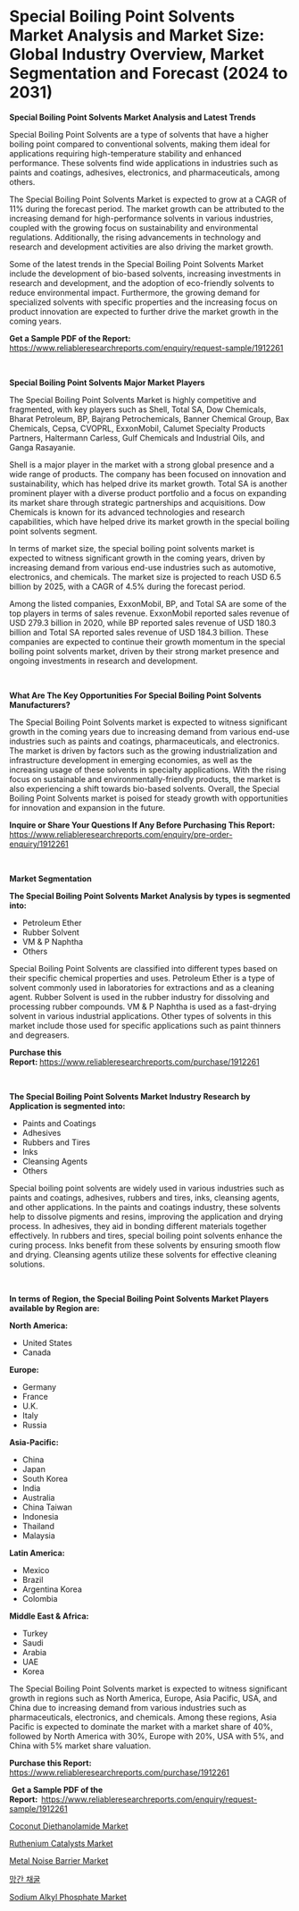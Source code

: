 <p><h1>Special Boiling Point Solvents Market Analysis and Market Size: Global Industry Overview, Market Segmentation and Forecast (2024 to 2031)</h1></p><p><strong>Special Boiling Point Solvents Market Analysis and Latest Trends</strong></p>
<p><p>Special Boiling Point Solvents are a type of solvents that have a higher boiling point compared to conventional solvents, making them ideal for applications requiring high-temperature stability and enhanced performance. These solvents find wide applications in industries such as paints and coatings, adhesives, electronics, and pharmaceuticals, among others.</p><p>The Special Boiling Point Solvents Market is expected to grow at a CAGR of 11% during the forecast period. The market growth can be attributed to the increasing demand for high-performance solvents in various industries, coupled with the growing focus on sustainability and environmental regulations. Additionally, the rising advancements in technology and research and development activities are also driving the market growth.</p><p>Some of the latest trends in the Special Boiling Point Solvents Market include the development of bio-based solvents, increasing investments in research and development, and the adoption of eco-friendly solvents to reduce environmental impact. Furthermore, the growing demand for specialized solvents with specific properties and the increasing focus on product innovation are expected to further drive the market growth in the coming years.</p></p>
<p><strong>Get a Sample PDF of the Report:&nbsp;</strong> <a href="https://www.reliableresearchreports.com/enquiry/request-sample/1912261">https://www.reliableresearchreports.com/enquiry/request-sample/1912261</a></p>
<p>&nbsp;</p>
<p><strong>Special Boiling Point Solvents Major Market Players</strong></p>
<p><p>The Special Boiling Point Solvents Market is highly competitive and fragmented, with key players such as Shell, Total SA, Dow Chemicals, Bharat Petroleum, BP, Bajrang Petrochemicals, Banner Chemical Group, Bax Chemicals, Cepsa, CVOPRL, ExxonMobil, Calumet Specialty Products Partners, Haltermann Carless, Gulf Chemicals and Industrial Oils, and Ganga Rasayanie.</p><p>Shell is a major player in the market with a strong global presence and a wide range of products. The company has been focused on innovation and sustainability, which has helped drive its market growth. Total SA is another prominent player with a diverse product portfolio and a focus on expanding its market share through strategic partnerships and acquisitions. Dow Chemicals is known for its advanced technologies and research capabilities, which have helped drive its market growth in the special boiling point solvents segment.</p><p>In terms of market size, the special boiling point solvents market is expected to witness significant growth in the coming years, driven by increasing demand from various end-use industries such as automotive, electronics, and chemicals. The market size is projected to reach USD 6.5 billion by 2025, with a CAGR of 4.5% during the forecast period.</p><p>Among the listed companies, ExxonMobil, BP, and Total SA are some of the top players in terms of sales revenue. ExxonMobil reported sales revenue of USD 279.3 billion in 2020, while BP reported sales revenue of USD 180.3 billion and Total SA reported sales revenue of USD 184.3 billion. These companies are expected to continue their growth momentum in the special boiling point solvents market, driven by their strong market presence and ongoing investments in research and development.</p></p>
<p>&nbsp;</p>
<p><strong>What Are The Key Opportunities For Special Boiling Point Solvents Manufacturers?</strong></p>
<p><p>The Special Boiling Point Solvents market is expected to witness significant growth in the coming years due to increasing demand from various end-use industries such as paints and coatings, pharmaceuticals, and electronics. The market is driven by factors such as the growing industrialization and infrastructure development in emerging economies, as well as the increasing usage of these solvents in specialty applications. With the rising focus on sustainable and environmentally-friendly products, the market is also experiencing a shift towards bio-based solvents. Overall, the Special Boiling Point Solvents market is poised for steady growth with opportunities for innovation and expansion in the future.</p></p>
<p><strong>Inquire or Share Your Questions If Any Before Purchasing This Report:</strong> <a href="https://www.reliableresearchreports.com/enquiry/pre-order-enquiry/1912261">https://www.reliableresearchreports.com/enquiry/pre-order-enquiry/1912261</a></p>
<p>&nbsp;</p>
<p><strong>Market Segmentation</strong></p>
<p><strong>The Special Boiling Point Solvents Market Analysis by types is segmented into:</strong></p>
<p><ul><li>Petroleum Ether</li><li>Rubber Solvent</li><li>VM & P Naphtha</li><li>Others</li></ul></p>
<p><p>Special Boiling Point Solvents are classified into different types based on their specific chemical properties and uses. Petroleum Ether is a type of solvent commonly used in laboratories for extractions and as a cleaning agent. Rubber Solvent is used in the rubber industry for dissolving and processing rubber compounds. VM & P Naphtha is used as a fast-drying solvent in various industrial applications. Other types of solvents in this market include those used for specific applications such as paint thinners and degreasers.</p></p>
<p><strong>Purchase this Report:&nbsp;</strong><a href="https://www.reliableresearchreports.com/purchase/1912261">https://www.reliableresearchreports.com/purchase/1912261</a></p>
<p>&nbsp;</p>
<p><strong>The Special Boiling Point Solvents Market Industry Research by Application is segmented into:</strong></p>
<p><ul><li>Paints and Coatings</li><li>Adhesives</li><li>Rubbers and Tires</li><li>Inks</li><li>Cleansing Agents</li><li>Others</li></ul></p>
<p><p>Special boiling point solvents are widely used in various industries such as paints and coatings, adhesives, rubbers and tires, inks, cleansing agents, and other applications. In the paints and coatings industry, these solvents help to dissolve pigments and resins, improving the application and drying process. In adhesives, they aid in bonding different materials together effectively. In rubbers and tires, special boiling point solvents enhance the curing process. Inks benefit from these solvents by ensuring smooth flow and drying. Cleansing agents utilize these solvents for effective cleaning solutions.</p></p>
<p>&nbsp;</p>
<p><strong>In terms of Region, the Special Boiling Point Solvents Market Players available by Region are:</strong></p>
<p>
    <p> <strong> North America: </strong>
        <ul>
            <li>United States</li>
            <li>Canada</li>
        </ul>
        </p> 
    <p> <strong> Europe: </strong>
        <ul>
            <li>Germany</li>
            <li>France</li>
            <li>U.K.</li>
            <li>Italy</li>
            <li>Russia</li>
        </ul>
        </p> 
    <p> <strong> Asia-Pacific: </strong>
        <ul>
            <li>China</li>
            <li>Japan</li>
            <li>South Korea</li>
            <li>India</li>
            <li>Australia</li>
            <li>China Taiwan</li>
            <li>Indonesia</li>
            <li>Thailand</li>
            <li>Malaysia</li>
        </ul>
        </p> 
    <p> <strong> Latin America: </strong>
        <ul>
            <li>Mexico</li>
            <li>Brazil</li>
            <li>Argentina Korea</li>
            <li>Colombia</li>
        </ul>
        </p> 
    <p> <strong> Middle East & Africa: </strong>
        <ul>
            <li>Turkey</li>
            <li>Saudi</li>
            <li>Arabia</li>
            <li>UAE</li>
            <li>Korea</li>
        </ul>
    </p>
    </p>
<p><p>The Special Boiling Point Solvents market is expected to witness significant growth in regions such as North America, Europe, Asia Pacific, USA, and China due to increasing demand from various industries such as pharmaceuticals, electronics, and chemicals. Among these regions, Asia Pacific is expected to dominate the market with a market share of 40%, followed by North America with 30%, Europe with 20%, USA with 5%, and China with 5% market share valuation.</p></p>
<p><strong>Purchase this Report: </strong><a href="https://www.reliableresearchreports.com/purchase/1912261">https://www.reliableresearchreports.com/purchase/1912261</a></p>
<p>&nbsp;<strong>Get a Sample PDF of the Report:&nbsp;&nbsp;</strong><a href="https://www.reliableresearchreports.com/enquiry/request-sample/1912261">https://www.reliableresearchreports.com/enquiry/request-sample/1912261</a></p>
<p><strong></strong></p>
<p><p><a href="https://issuu.com/reportprime-2/docs/coconut-diethanolamide-market-size-2030.pptx">Coconut Diethanolamide Market</a></p><p><a href="https://github.com/okotobwrhuteie/Market-Research-Report-List-1/blob/main/ruthenium-catalysts-market.md">Ruthenium Catalysts Market</a></p><p><a href="https://github.com/myacatherineblakecaczo9vcsw/Market-Research-Report-List-1/blob/main/metal-noise-barrier-market.md">Metal Noise Barrier Market</a></p><p><a href="https://medium.com/@sandubujor71/%EB%A7%9D%EA%B0%84-%EC%B1%84%EA%B5%B4-%EC%8B%9C%EC%9E%A5-%EA%B7%9C%EB%AA%A8-%EB%B0%8F-%EC%8B%9C%EC%9E%A5-%ED%8A%B8%EB%A0%8C%EB%93%9C-%EC%99%84%EC%A0%84%ED%95%9C-%EC%82%B0%EC%97%85-%EA%B0%9C%EC%9A%94-2024%EC%97%90%EC%84%9C-2031%EA%B9%8C%EC%A7%80-4b8f5d10779a">망간 채굴</a></p><p><a href="https://issuu.com/reportprime-2/docs/sodium-alkyl-phosphate-market-size-2030.pptx">Sodium Alkyl Phosphate Market</a></p></p>